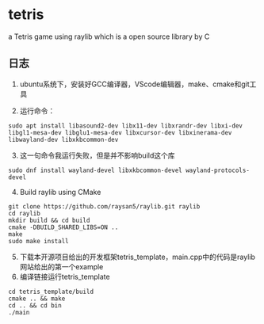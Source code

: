 # tetris
a Tetris game using raylib which is a open source library by C

## 日志  
1. ubuntu系统下，安装好GCC编译器，VScode编辑器，make、cmake和git工具  

2. 运行命令：
```
sudo apt install libasound2-dev libx11-dev libxrandr-dev libxi-dev libgl1-mesa-dev libglu1-mesa-dev libxcursor-dev libxinerama-dev libwayland-dev libxkbcommon-dev  
```
3. 这一句命令我运行失败，但是并不影响build这个库  
```
sudo dnf install wayland-devel libxkbcommon-devel wayland-protocols-devel  
```

4. Build raylib using CMake
```
git clone https://github.com/raysan5/raylib.git raylib
cd raylib
mkdir build && cd build
cmake -DBUILD_SHARED_LIBS=ON ..
make
sudo make install
```
5. 下载本开源项目给出的开发框架tetris_template，main.cpp中的代码是raylib网站给出的第一个example
6. 编译链接运行tetris_template
```
cd tetris_template/build
cmake .. && make
cd .. && cd bin
./main
```

